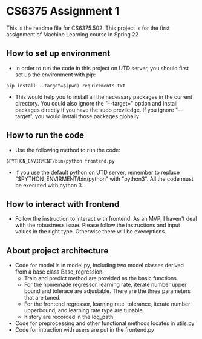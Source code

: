 # CS6375 Assignment 1

This is the readme file for CS6375.502. This project is for the first assignment of Machine Learning course in Spring 22.

## How to set up environment

- In order to run the code in this project on UTD server, you should first set up the environment with pip:

```
pip install --target=$(pwd) requirements.txt
```

- This would help you to install all the necessary packages in the current directory. You could also ignore the "--target=" option and install packages directly if you have the sudo previledge. If you ignore "--target", you would install those packages globally

## How to run the code

- Use the following method to run the code:

```
$PYTHON_ENVIRMENT/bin/python frontend.py
```

- If you use the default python on UTD server, remember to replace "$PYTHON_ENVIRMENT/bin/python" with "python3". All the code must be executed with python 3.

## How to interact with frontend

- Follow the instruction to interact with frontend. As an MVP, I haven't deal with the robustness issue. Please follow the instructions and input values in the right type. Otherwise there will be execeptions.

## About project architecture

- Code for model is in model.py, including two model classes derived from a base class Base_regression.
  - Train and predict method are provided as the basic functions.
  - For the homemade regressor, learning rate, iterate number upper bound and tolerace are adjustable. There are the three parameters that are tuned.
  - For the frontend regressor, learning rate, tolerance, iterate number upperbound, and learning rate type are tunable.
  - history are recorded in the log_path
- Code for preprocessing and other functional methods locates in utils.py
- Code for intraction with users are put in the frontend.py
